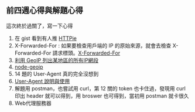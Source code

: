 ## 前四週心得與解題心得

這次終於過關了，寫一下心得

1. 在 gist 看到有人推 [HTTPie](https://httpie.org/)
2. X-Forwarded-For : 如果要檢查用戶端的 IP 的原始來源，就會去檢查 X-Forwarded-For 請求標頭。[X-Forwarded-For](https://developer.mozilla.org/zh-TW/docs/Web/HTTP/Headers/X-Forwarded-For)
3. [利用 GeoIP 列出某地區的所有IP網段](https://ithelp.ithome.com.tw/articles/10038355)
4. [node-geoip](https://github.com/bluesmoon/node-geoip)
5. 14 題的 User-Agent 真的完全沒想到
6. [User-Agent 說明與使用](https://ithelp.ithome.com.tw/articles/10209356)
7. 解題用 postman，也嘗試用 curl，第 12 關的 token 也卡住過，發現用 curl 印出 header 就可以得到，用 broswer 也可得到，當初用 postman 就卡很久
8. Web代理服務器
